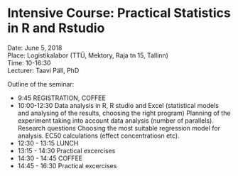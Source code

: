 # Intensive Course: Practical Statistics in R and Rstudio

Date:  June 5, 2018    
Place: Logistikalabor (TTÜ, Mektory, Raja tn 15, Tallinn)    
Time: 10-16:30    
Lecturer: Taavi Päll, PhD    

Outline of the seminar:      
- 9:45 REGISTRATION, COFFEE      
- 10:00-12:30 Data analysis in R, R studio and Excel (statistical models and analysing of the results, choosing the right program) 
	Planning of the experiment taking into account data analysis (number of parallels).
	Research questions
	Choosing the most suitable regression model for analysis. 
EC50 calculations  (effect concentratiosn etc).
- 12:30 - 13:15 LUNCH
- 13:15 - 14:30 Practical excercises
- 14:30 - 14:45 COFFEE
- 14:45 - 16:30 Practical excercises 
